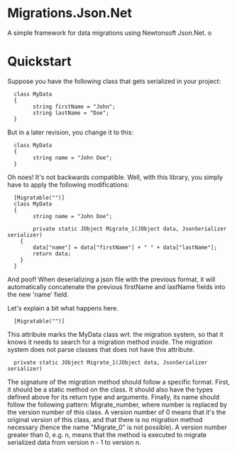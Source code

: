 Migrations.Json.Net
===================

A simple framework for data migrations using Newtonsoft Json.Net. o

Quickstart
================================

Suppose you have the following class that gets serialized in your project:

      class MyData
      {
            string firstName = "John";
            string lastName = "Doe";
      }

But in a later revision, you change it to this:

      class MyData
      {
            string name = "John Doe";
      }

Oh noes! It's not backwards compatible. Well, with this library, you simply have to apply the following modifications:

      [Migratable("")]
      class MyData
      {
            string name = "John Doe";
            
            private static JObject Migrate_1(JObject data, JsonSerializer serializer)
		{
			data["name"] = data["firstName"] + " " + data["lastName"];
			return data;
		}
      }
 
 And poof! When deserializing a json file with the previous format, it will automatically concatenate the previous firstName and lastName fields into the new 'name' field.
 
 Let's explain a bit what happens here.
 
      [Migratable("")]

This attribute marks the MyData class wrt. the migration system, so that it knows it needs to search for a migration method inside. The migration system does not parse classes that does not have this attribute.

      private static JObject Migrate_1(JObject data, JsonSerializer serializer)

The signature of the migration method should follow a specific format. First, it should be a static method on the class. It should also have the types defined above for its return type and arguments. Finally, its name should follow the following pattern: Migrate_number, where number is replaced by the version number of this class. A version number of 0 means that it's the original version of this class, and that there is no migration method necessary (hence the name "Migrate_0" is not possible). A version number greater than 0, e.g. n, means that the method is executed to migrate serialized data from version n - 1 to version n.

